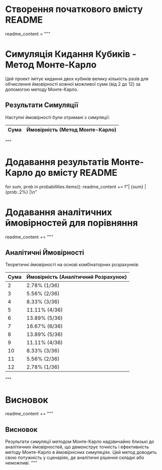 # Створення початкового вмісту README
readme_content = """
# Симуляція Кидання Кубиків - Метод Монте-Карло

Цей проект імітує кидання двох кубиків велику кількість разів для обчислення ймовірності кожної можливої суми (від 2 до 12) за допомогою методу Монте-Карло.

## Результати Симуляції

Наступні ймовірності були отримані з симуляції:

| Сума | Ймовірність (Метод Монте-Карло) |
| ---- | -------------------------------- |
"""

# Додавання результатів Монте-Карло до вмісту README
for sum, prob in probabilities.items():
    readme_content += f"| {sum} | {prob:.2%} |\n"

# Додавання аналітичних ймовірностей для порівняння
readme_content += """
## Аналітичні Ймовірності

Теоретичні ймовірності на основі комбінаторних розрахунків:

| Сума | Ймовірність (Аналітичний Розрахунок) |
| ---- | ------------------------------------ |
| 2    | 2.78% (1/36)                         |
| 3    | 5.56% (2/36)                         |
| 4    | 8.33% (3/36)                         |
| 5    | 11.11% (4/36)                        |
| 6    | 13.89% (5/36)                        |
| 7    | 16.67% (6/36)                        |
| 8    | 13.89% (5/36)                        |
| 9    | 11.11% (4/36)                        |
| 10   | 8.33% (3/36)                         |
| 11   | 5.56% (2/36)                         |
| 12   | 2.78% (1/36)                         |
"""

# Висновок
readme_content += """
## Висновок

Результати симуляції методом Монте-Карло надзвичайно близькі до аналітичних ймовірностей, що демонструє точність і ефективність методу Монте-Карло в ймовірнісних симуляціях. Цей метод доводить свою потужність у сценаріях, де аналітичні рішення складні або неможливі.
"""
